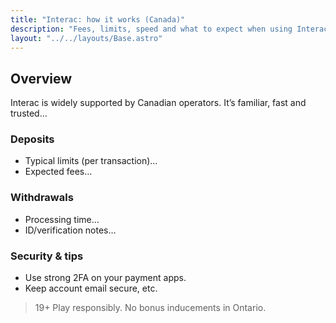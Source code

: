 ```yaml
---
title: "Interac: how it works (Canada)"
description: "Fees, limits, speed and what to expect when using Interac for deposits and withdrawals."
layout: "../../layouts/Base.astro"
---
```


## Overview
Interac is widely supported by Canadian operators. It’s familiar, fast and trusted…

### Deposits
- Typical limits (per transaction)…
- Expected fees…

### Withdrawals
- Processing time…
- ID/verification notes…

### Security & tips
- Use strong 2FA on your payment apps.
- Keep account email secure, etc.

> 19+ Play responsibly. No bonus inducements in Ontario.
